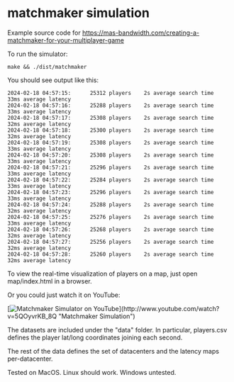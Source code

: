 # matchmaker simulation

Example source code for https://mas-bandwidth.com/creating-a-matchmaker-for-your-multiplayer-game

To run the simulator:

```console
make && ./dist/matchmaker
```

You should see output like this:

```console
2024-02-18 04:57:15:      25312 players    2s average search time    33ms average latency
2024-02-18 04:57:16:      25288 players    2s average search time    33ms average latency
2024-02-18 04:57:17:      25308 players    2s average search time    32ms average latency
2024-02-18 04:57:18:      25300 players    2s average search time    32ms average latency
2024-02-18 04:57:19:      25308 players    2s average search time    33ms average latency
2024-02-18 04:57:20:      25308 players    2s average search time    33ms average latency
2024-02-18 04:57:21:      25296 players    2s average search time    33ms average latency
2024-02-18 04:57:22:      25284 players    2s average search time    33ms average latency
2024-02-18 04:57:23:      25296 players    2s average search time    33ms average latency
2024-02-18 04:57:24:      25288 players    2s average search time    32ms average latency
2024-02-18 04:57:25:      25276 players    2s average search time    33ms average latency
2024-02-18 04:57:26:      25268 players    2s average search time    32ms average latency
2024-02-18 04:57:27:      25256 players    2s average search time    32ms average latency
2024-02-18 04:57:28:      25260 players    2s average search time    32ms average latency
```

To view the real-time visualization of players on a map, just open map/index.html in a browser.

Or you could just watch it on YouTube:



[![Matchmaker Simulator on YouTube]([https://github.com/mas-bandwidth/matchmaker/assets/696656/0cf93c31-422b-47da-b27c-9ad30896ac50](https://github.com/mas-bandwidth/matchmaker/assets/696656/0cf93c31-422b-47da-b27c-9ad30896ac50))](http://www.youtube.com/watch?v=5QOyvrKB_8Q "Matchmaker Simulation")

The datasets are included under the "data" folder. In particular, players.csv defines the player lat/long coordinates joining each second. 

The rest of the data defines the set of datacenters and the latency maps per-datacenter.

Tested on MacOS. Linux should work. Windows untested.
